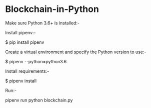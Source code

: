 # Blockchain-in-Python

Make sure Python 3.6+ is installed:-

Install pipenv:-

$ pip install pipenv 

Create a virtual environment and specify the Python version to use:-

$ pipenv --python=python3.6


Install requirements:-

$ pipenv install

Run:-

 pipenv run python blockchain.py
